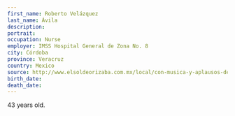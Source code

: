 ```yaml
---
first_name: Roberto Velázquez
last_name: Ávila
description: 
portrait: 
occupation: Nurse
employer: IMSS Hospital General de Zona No. 8
city: Córdoba
province: Veracruz
country: Mexico
source: http://www.elsoldeorizaba.com.mx/local/con-musica-y-aplausos-despiden-al-enfermero-muerto-por-covid-19-contagios-trabajador-imss-cordoba-5260266.html/amp
birth_date: 
death_date: 
---
```


43 years old.